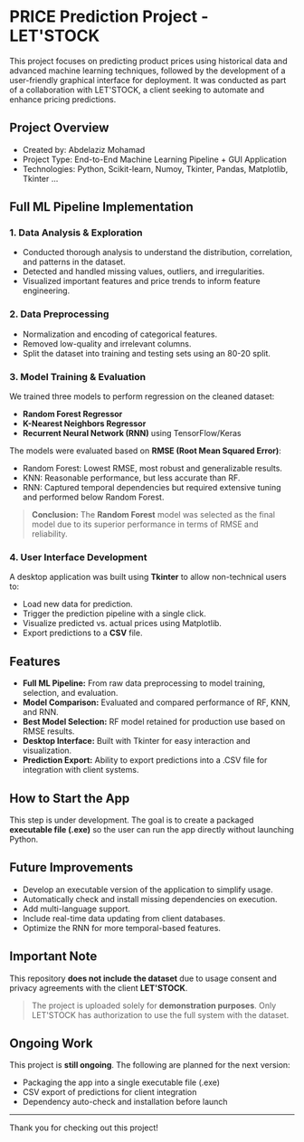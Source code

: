 # PRICE Prediction Project - LET'STOCK

This project focuses on predicting product prices using historical data and advanced machine learning techniques, followed by the development of a user-friendly graphical interface for deployment. It was conducted as part of a collaboration with LET'STOCK, a client seeking to automate and enhance pricing predictions.

## Project Overview
- Created by: Abdelaziz Mohamad
- Project Type: End-to-End Machine Learning Pipeline + GUI Application
- Technologies: Python, Scikit-learn, Numoy, Tkinter, Pandas, Matplotlib, Tkinter ...

## Full ML Pipeline Implementation

### 1. Data Analysis & Exploration
- Conducted thorough analysis to understand the distribution, correlation, and patterns in the dataset.
- Detected and handled missing values, outliers, and irregularities.
- Visualized important features and price trends to inform feature engineering.

### 2. Data Preprocessing
- Normalization and encoding of categorical features.
- Removed low-quality and irrelevant columns.
- Split the dataset into training and testing sets using an 80-20 split.

### 3. Model Training & Evaluation
We trained three models to perform regression on the cleaned dataset:

- **Random Forest Regressor**
- **K-Nearest Neighbors Regressor**
- **Recurrent Neural Network (RNN)** using TensorFlow/Keras

The models were evaluated based on **RMSE (Root Mean Squared Error)**:

- Random Forest: Lowest RMSE, most robust and generalizable results.
- KNN: Reasonable performance, but less accurate than RF.
- RNN: Captured temporal dependencies but required extensive tuning and performed below Random Forest.

> **Conclusion:** The **Random Forest** model was selected as the final model due to its superior performance in terms of RMSE and reliability.

### 4. User Interface Development
A desktop application was built using **Tkinter** to allow non-technical users to:
- Load new data for prediction.
- Trigger the prediction pipeline with a single click.
- Visualize predicted vs. actual prices using Matplotlib.
- Export predictions to a **CSV** file.

## Features
- **Full ML Pipeline:** From raw data preprocessing to model training, selection, and evaluation.
- **Model Comparison:** Evaluated and compared performance of RF, KNN, and RNN.
- **Best Model Selection:** RF model retained for production use based on RMSE results.
- **Desktop Interface:** Built with Tkinter for easy interaction and visualization.
- **Prediction Export:** Ability to export predictions into a .CSV file for integration with client systems.

## How to Start the App

This step is under development. The goal is to create a packaged **executable file (.exe)** so the user can run the app directly without launching Python.

## Future Improvements
- Develop an executable version of the application to simplify usage.
- Automatically check and install missing dependencies on execution.
- Add multi-language support.
- Include real-time data updating from client databases.
- Optimize the RNN for more temporal-based features.

## Important Note
This repository **does not include the dataset** due to usage consent and privacy agreements with the client **LET'STOCK**.

> The project is uploaded solely for **demonstration purposes**. Only LET'STOCK has authorization to use the full system with the dataset.

## Ongoing Work
This project is **still ongoing**. The following are planned for the next version:
- Packaging the app into a single executable file (.exe)
- CSV export of predictions for client integration
- Dependency auto-check and installation before launch

---

Thank you for checking out this project!
